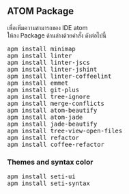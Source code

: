 ## ATOM Package
เพื่อเพิ่มความสามารถของ IDE atom  
ให้ลง Package ด้านล่างด้วยคำสั่ง ดังต่อไปนี้

<pre>
apm install minimap
apm install linter
apm install linter-jscs
apm install linter-jshint
apm install linter-coffeelint
apm install emmet
apm install git-plus
apm install tree-ignore
apm install merge-conflicts
apm install atom-beautify
apm install atom-jade
apm install jade-beautify
apm install tree-view-open-files
apm install refactor
apm install coffee-refactor
</pre>

### Themes and syntax color
<pre>
apm install seti-ui
apm install seti-syntax
</pre>
